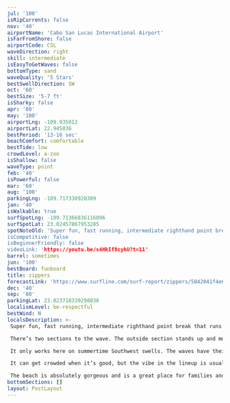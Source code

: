 ```yaml
---
jul: '100'
isRipCurrents: false
nov: '40'
airportName: 'Cabo San Lucas International Airport'
isFarFromShore: false
airportCode: CSL
waveDirection: right
skill: intermediate
isEasyToGetWaves: false
bottomType: sand
waveQuality: '5 Stars'
bestSwellDirection: SW
oct: '60'
bestSize: '5-7 ft'
isSharky: false
apr: '80'
may: '100'
airportLng: -109.935012
airportLat: 22.945036
bestPeriod: '13-16 sec'
beachComfort: comfortable
bestTide: low
crowdLevel: a-zoo
isShallow: false
waveType: point
feb: '40'
isPowerful: false
mar: '60'
aug: '100'
parkingLng: -109.717330920309
jan: '40'
isWalkable: true
surfSpotLng: -109.71366836116096
surfSpotLat: 23.02457867953285
spotNoteOld: 'Super fun, fast running, intermediate righthand point break that runs close to shore with a high performance wave face. It’s fun on all board types and you’ll likely see people riding all different sized boards in the lineup.\n\n There’s two sections to the wave. The outside section stands up and moves pretty quick down he line. You want to keep and eye on the shoulder as you paddle in to get a radar on how fast you need to get moving down the line. Once you’re up the wave face is just asking for some top to bottom turns. Make sure to not push your turns too far or the section might pass you by. In other words keep your speed as you go down the line. The inside section flattens out a bit. It’s great for long, arching cutbacks.\n\n It only works here on summertime Southwest swells. The waves have their best shape on the lower tide. The higher tides can cause some backwash that make the wave faces fat and bouncy. It’s best here with a light Northerly breeze. It does get super windy here most afternoons so expect to be up and in the water early if you want to get it at it’s best.\n\n It can get crowded when it’s good, but the vibe in the lineup is usually mellow. With that said, please paddle into the line up respectfully, surf with etiquette and always hold on to your board here.\n\n The beach is absolutely gorgeous and is a great place for families and friends to hang at. Their are a few villas and resorts you can stay at right next to the wave.
isCompetitive: false
isBeginnerFriendly: false
videoLink: 'https://youtu.be/s4HkIf8cyhU?t=11'
barrel: sometimes
jun: '100'
bestBoard: funboard
title: zippers
forecastLink: 'https://www.surfline.com/surf-report/zippers/5842041f4e65fad6a7708bda'
dec: '40'
sep: '80'
parkingLat: 23.023718339298036
localismLevel: be-respectful
bestWind: N
localsDescription: >-
 Super fun, fast running, intermediate righthand point break that runs close to shore with a high performance wave face. It’s fun on all board types and you’ll likely see people riding all different sized boards in the lineup.

 There’s two sections to the wave. The outside section stands up and moves pretty quick down he line. You want to keep and eye on the shoulder as you paddle in to get a radar on how fast you need to get moving down the line. Once you’re up the wave face is just asking for some top to bottom turns. Make sure to not push your turns too far or the section might pass you by. In other words keep your speed as you go down the line. The inside section flattens out a bit. It’s great for long, arching cutbacks.

 It only works here on summertime Southwest swells. The waves have their best shape on the lower tide. The higher tides can cause some backwash that make the wave faces fat and bouncy. It’s best here with a light Northerly breeze. It does get super windy here most afternoons so expect to be up and in the water early if you want to get it at it’s best.

 It can get crowded when it’s good, but the vibe in the lineup is usually mellow. With that said, please paddle into the line up respectfully, surf with etiquette and always hold on to your board here.

 The beach is absolutely gorgeous and is a great place for families and friends to hang at. Their are a few villas and resorts you can stay at right next to the wave.
bottomSections: []
layout: PostLayout
---
```

